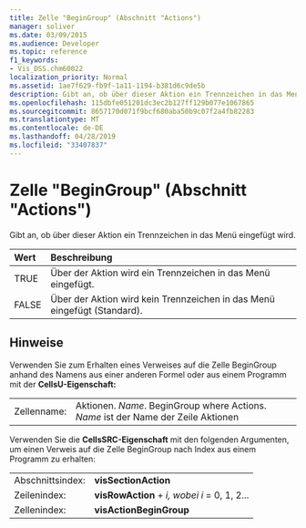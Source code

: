 ```yaml
---
title: Zelle "BeginGroup" (Abschnitt "Actions")
manager: soliver
ms.date: 03/09/2015
ms.audience: Developer
ms.topic: reference
f1_keywords:
- Vis_DSS.chm60022
localization_priority: Normal
ms.assetid: 1ae7f629-fb9f-1a11-1194-b381d6c9de5b
description: Gibt an, ob über dieser Aktion ein Trennzeichen in das Menü eingefügt wird.
ms.openlocfilehash: 115dbfe051201dc3ec2b127ff129b077e1067865
ms.sourcegitcommit: 8657170d071f9bcf680aba50b9c07f2a4fb82283
ms.translationtype: MT
ms.contentlocale: de-DE
ms.lasthandoff: 04/28/2019
ms.locfileid: "33407837"
---
```

# <a name="begingroup-cell-actions-section"></a>Zelle "BeginGroup" (Abschnitt "Actions")

Gibt an, ob über dieser Aktion ein Trennzeichen in das Menü eingefügt wird. 
  
|**Wert**|**Beschreibung**|
|:-----|:-----|
|TRUE  <br/> |Über der Aktion wird ein Trennzeichen in das Menü eingefügt.  <br/> |
|FALSE  <br/> |Über der Aktion wird kein Trennzeichen in das Menü eingefügt (Standard).  <br/> |
   
## <a name="remarks"></a>Hinweise

Verwenden Sie zum Erhalten eines Verweises auf die Zelle BeginGroup anhand des Namens aus einer anderen Formel oder aus einem Programm mit der **CellsU-Eigenschaft:** 
  
|||
|:-----|:-----|
|Zellenname:  <br/> |Aktionen. *Name*. BeginGroup where Actions. *Name* ist der Name der Zeile Aktionen  <br/> |
   
Verwenden Sie die **CellsSRC-Eigenschaft** mit den folgenden Argumenten, um einen Verweis auf die Zelle BeginGroup nach Index aus einem Programm zu erhalten: 
  
|||
|:-----|:-----|
|Abschnittsindex:  <br/> |**visSectionAction** <br/> |
|Zeilenindex:  <br/> |**visRowAction**  +   *i,* *wobei i* = 0, 1, 2...  <br/> |
|Zellenindex:  <br/> |**visActionBeginGroup** <br/> |
   

